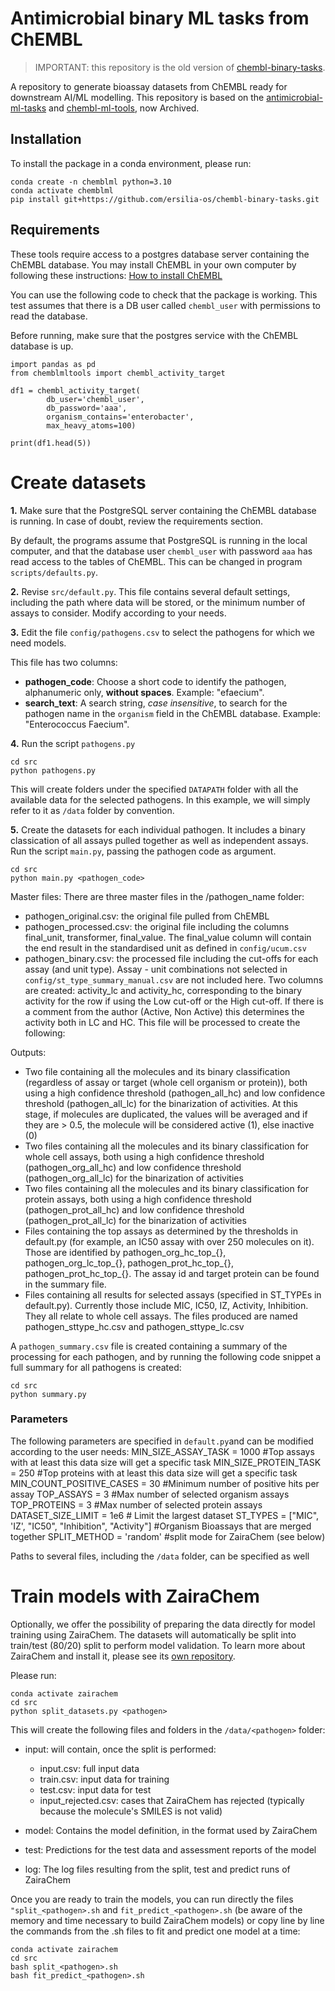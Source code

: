 # Antimicrobial binary ML tasks from ChEMBL

> IMPORTANT: this repository is the old version of [chembl-binary-tasks](https://github.com/ersilia-os/chembl-binary-tasks).

A repository to generate bioassay datasets from ChEMBL ready for downstream AI/ML modelling. This repository is based on the [antimicrobial-ml-tasks](https://github.com/ersilia-os/antimicrobial-ml-tasks) and [chembl-ml-tools](https://github.com/ersilia-os/chembl-ml-tools), now Archived.

## Installation

To install the package in a conda environment, please run:
```
conda create -n chemblml python=3.10
conda activate chemblml
pip install git+https://github.com/ersilia-os/chembl-binary-tasks.git
```

## Requirements

These tools require access to a postgres database server containing the ChEMBL database. You may install ChEMBL in your own computer 
by following these instructions: [How to install ChEMBL](docs/install_chembl.md)

You can use the following code to check that the package is working. This test assumes that there is a DB user called `chembl_user` with permissions to read the database.

Before running, make sure that the postgres service with the ChEMBL database is up.

```
import pandas as pd
from chemblmltools import chembl_activity_target

df1 = chembl_activity_target(
        db_user='chembl_user',
        db_password='aaa',
        organism_contains='enterobacter',
        max_heavy_atoms=100)

print(df1.head(5))
```

# Create datasets

**1.** Make sure that the PostgreSQL server containing the ChEMBL database is running. In case of doubt, review the requirements section.

By default, the programs assume that PostgreSQL is running in the local computer, and that the database user `chembl_user` with
password `aaa` has read access to the tables of ChEMBL. This can be changed in program `scripts/defaults.py`.

**2.** Revise `src/default.py`. This file contains several default settings, including the path where data will be stored, or the minimum number of assays to consider. Modify according to your needs.

**3.** Edit the file `config/pathogens.csv` to select the pathogens for which we need models.

This file has two columns:

- **pathogen_code**: Choose a short code to identify the pathogen, alphanumeric only, **without spaces**. Example: "efaecium".
- **search_text**: A search string, *case insensitive*, to search for the pathogen name in the `organism` field 
in the ChEMBL database. Example: "Enterococcus Faecium".

**4.** Run the script `pathogens.py`
```
cd src
python pathogens.py
```

This will create folders under the specified `DATAPATH` folder with all the available data for the selected pathogens. In this example, we will simply refer to it as `/data` folder by convention.

**5.** Create the datasets for each individual pathogen. It includes a binary classication of all assays pulled together as well as independent assays. Run the script `main.py`, passing the pathogen code as argument. 
```
cd src
python main.py <pathogen_code>
```
Master files:
There are three master files in the /pathogen_name folder:
- pathogen_original.csv: the original file pulled from ChEMBL
- pathogen_processed.csv: the original file including the columns final_unit, transformer, final_value. The final_value column will contain the end result in the standardised unit as defined in `config/ucum.csv`
- pathogen_binary.csv: the processed file including the cut-offs for each assay (and unit type). Assay - unit combinations not selected in `config/st_type_summary_manual.csv` are not included here. Two columns are created: activity_lc and activity_hc, corresponding to the binary activity for the row if using the Low cut-off or the High cut-off. If there is a comment from the author (Active, Non Active) this determines the activity both in LC and HC. This file will be processed to create the following:

Outputs:
- Two file containing all the molecules and its binary classification (regardless of assay or target (whole cell organism or protein)), both using a high confidence threshold (pathogen_all_hc) and low confidence threshold (pathogen_all_lc) for the binarization of activities. At this stage, if molecules are duplicated, the values will be averaged and if they are > 0.5, the molecule will be considered active (1), else inactive (0)
- Two files containing all the molecules and its binary classification for whole cell assays, both using a high confidence threshold (pathogen_org_all_hc) and low confidence threshold (pathogen_org_all_lc) for the binarization of activities
- Two files containing all the molecules and its binary classification for protein assays, both using a high confidence threshold (pathogen_prot_all_hc) and low confidence threshold (pathogen_prot_all_lc) for the binarization of activities
- Files containing the top assays as determined by the thresholds in default.py (for example, an IC50 assay with over 250 molecules on it). Those are identified by pathogen_org_hc_top_{}, pathogen_org_lc_top_{}, pathogen_prot_hc_top_{}, pathogen_prot_hc_top_{}. The assay id and target protein can be found in the summary file.
- Files containing all results for selected assays (specified in ST_TYPEs in default.py). Currently those include MIC, IC50, IZ, Activity, Inhibition. They all relate to whole cell assays. The files produced are named pathogen_sttype_hc.csv and pathogen_sttype_lc.csv

A `pathogen_summary.csv` file is created containing a summary of the processing for each pathogen, and by running the following code snippet a full summary for all pathogens is created:

```
cd src
python summary.py
```

### Parameters
The following parameters are specified in `default.py`and can be modified according to the user needs:
MIN_SIZE_ASSAY_TASK = 1000 #Top assays with at least this data size will get a specific task
MIN_SIZE_PROTEIN_TASK = 250 #Top proteins with at least this data size will get a specific task
MIN_COUNT_POSITIVE_CASES = 30 #Minimum number of positive hits per assay
TOP_ASSAYS = 3 #Max number of selected organism assays
TOP_PROTEINS = 3 #Max number of selected protein assays
DATASET_SIZE_LIMIT = 1e6 # Limit the largest dataset
ST_TYPES = ["MIC", 'IZ', "IC50", "Inhibition", "Activity"] #Organism Bioassays that are merged together
SPLIT_METHOD = 'random' #split mode for ZairaChem (see below)

Paths to several files, including the `/data` folder, can be specified as well

# Train models with ZairaChem
Optionally, we offer the possibility of preparing the data directly for model training using ZairaChem. The datasets will automatically be split into train/test (80/20) split to perform model validation. To learn more about ZairaChem and install it, please see its [own repository](https://github.com/ersilia-os/zaira-chem).

Please run:
```
conda activate zairachem
cd src
python split_datasets.py <pathogen>
```
This will create the following files and folders in the `/data/<pathogen>` folder:
- input: will contain, once the split is performed:
  - input.csv: full input data
  - train.csv: input data for training
  - test.csv: input data for test
  - input_rejected.csv: cases that ZairaChem has rejected (typically because the molecule's SMILES is not valid)
  
- model: Contains the model definition, in the format used by ZairaChem
- test: Predictions for the test data and assessment reports of the model
- log: The log files resulting from the split, test and predict runs of ZairaChem

Once you are ready to train the models, you can run directly the files `"split_<pathogen>.sh` and `fit_predict_<pathogen>.sh` (be aware of the memory and time necessary to build ZairaChem models) or copy line by line the commands from the .sh files to fit and predict one model at a time:
```
conda activate zairachem
cd src
bash split_<pathogen>.sh
bash fit_predict_<pathogen>.sh
```


